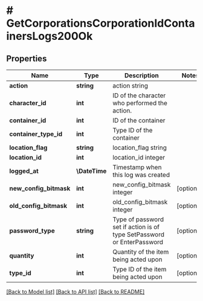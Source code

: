 # # GetCorporationsCorporationIdContainersLogs200Ok

## Properties

Name | Type | Description | Notes
------------ | ------------- | ------------- | -------------
**action** | **string** | action string |
**character_id** | **int** | ID of the character who performed the action. |
**container_id** | **int** | ID of the container |
**container_type_id** | **int** | Type ID of the container |
**location_flag** | **string** | location_flag string |
**location_id** | **int** | location_id integer |
**logged_at** | **\DateTime** | Timestamp when this log was created |
**new_config_bitmask** | **int** | new_config_bitmask integer | [optional]
**old_config_bitmask** | **int** | old_config_bitmask integer | [optional]
**password_type** | **string** | Type of password set if action is of type SetPassword or EnterPassword | [optional]
**quantity** | **int** | Quantity of the item being acted upon | [optional]
**type_id** | **int** | Type ID of the item being acted upon | [optional]

[[Back to Model list]](../../README.md#models) [[Back to API list]](../../README.md#endpoints) [[Back to README]](../../README.md)
